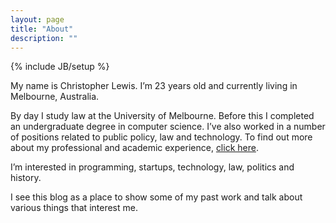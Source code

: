 ```yaml
---
layout: page
title: "About"
description: ""
---
```

{% include JB/setup %}

My name is Christopher Lewis. I’m 23 years old and currently living in Melbourne, Australia.

By day I study law at the University of Melbourne. Before this I completed an undergraduate degree in computer science. I’ve also worked in a number of positions related to public policy, law and technology. To find out more about my professional and academic experience, [click here](http://www.linkedin.com/profile/view?id=192485903 "LinkedIn").

I’m interested in programming, startups, technology, law, politics and history.

I see this blog as a place to show some of my past work and talk about various things that interest me.